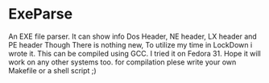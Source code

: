 # ExeParse
An EXE file parser. It can show info Dos Header, NE header, LX header and PE header
Though There is nothing new, To utilize my time in LockDown i wrote it. This can be compiled using GCC. I tried it on Fedora 31. Hope it will work on any other systems too.
for compilation plese write your own Makefile or a shell script ;)


